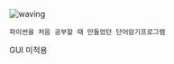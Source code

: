 ![waving](https://capsule-render.vercel.app/api?type=waving&height=200&text=ShowVocae&fontAlign=70&fontAlignY=35&color=gradient)
```
파이썬을 처음 공부할 때 만들었던 단어암기프로그램
```
GUI 미적용
